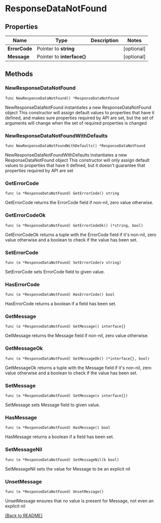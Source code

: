 # ResponseDataNotFound

## Properties

| Name | Type | Description | Notes |
| ------------ | ------------- | ------------- | ------------- |
| **ErrorCode** | Pointer to **string** |  | [optional]  |
| **Message** | Pointer to **interface{}** |  | [optional]  |

## Methods

### NewResponseDataNotFound

`func NewResponseDataNotFound() *ResponseDataNotFound`

NewResponseDataNotFound instantiates a new ResponseDataNotFound object
This constructor will assign default values to properties that have it defined,
and makes sure properties required by API are set, but the set of arguments
will change when the set of required properties is changed

### NewResponseDataNotFoundWithDefaults

`func NewResponseDataNotFoundWithDefaults() *ResponseDataNotFound`

NewResponseDataNotFoundWithDefaults instantiates a new ResponseDataNotFound object
This constructor will only assign default values to properties that have it defined,
but it doesn't guarantee that properties required by API are set

### GetErrorCode

`func (o *ResponseDataNotFound) GetErrorCode() string`

GetErrorCode returns the ErrorCode field if non-nil, zero value otherwise.

### GetErrorCodeOk

`func (o *ResponseDataNotFound) GetErrorCodeOk() (*string, bool)`

GetErrorCodeOk returns a tuple with the ErrorCode field if it's non-nil, zero value otherwise
and a boolean to check if the value has been set.

### SetErrorCode

`func (o *ResponseDataNotFound) SetErrorCode(v string)`

SetErrorCode sets ErrorCode field to given value.

### HasErrorCode

`func (o *ResponseDataNotFound) HasErrorCode() bool`

HasErrorCode returns a boolean if a field has been set.

### GetMessage

`func (o *ResponseDataNotFound) GetMessage() interface{}`

GetMessage returns the Message field if non-nil, zero value otherwise.

### GetMessageOk

`func (o *ResponseDataNotFound) GetMessageOk() (*interface{}, bool)`

GetMessageOk returns a tuple with the Message field if it's non-nil, zero value otherwise
and a boolean to check if the value has been set.

### SetMessage

`func (o *ResponseDataNotFound) SetMessage(v interface{})`

SetMessage sets Message field to given value.

### HasMessage

`func (o *ResponseDataNotFound) HasMessage() bool`

HasMessage returns a boolean if a field has been set.

### SetMessageNil

`func (o *ResponseDataNotFound) SetMessageNil(b bool)`

 SetMessageNil sets the value for Message to be an explicit nil

### UnsetMessage
`func (o *ResponseDataNotFound) UnsetMessage()`

UnsetMessage ensures that no value is present for Message, not even an explicit nil

[[Back to README]](../../README.md)


